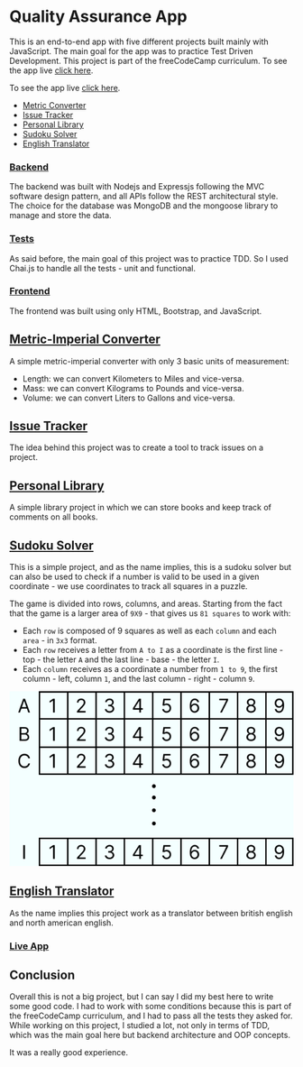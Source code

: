 # Quality Assurance App

This is an end-to-end app with five different projects built mainly with JavaScript. The main goal for the app was to practice Test Driven Development. This project is part of the freeCodeCamp curriculum. To see the app live [click here](https://quality-assurance-app.onrender.com/).

To see the app live [click here](https://quality-assurance-app.onrender.com/).

- [Metric Converter](#metric-imperial-converter)
- [Issue Tracker](#issue-tracker)
- [Personal Library](#personal-library)
- [Sudoku Solver](#sudoku-solver)
- [English Translator](#english-translator)

### [Backend](backend)
The backend was built with Nodejs and Expressjs following the MVC software design pattern, and all APIs follow the REST architectural style.  
The choice for the database was MongoDB and the mongoose library to manage and store the data.  

### [Tests](backend/tests)
As said before, the main goal of this project was to practice TDD. So I used Chai.js to handle all the tests - unit and functional.

### [Frontend](frontend)
The frontend was built using only HTML, Bootstrap, and JavaScript.


## [Metric-Imperial Converter](backend/README.md#metric-imperial-converter)
A simple metric-imperial converter with only 3 basic units of measurement:  
- Length: we can convert Kilometers to Miles and vice-versa.
- Mass: we can convert Kilograms to Pounds and vice-versa.
- Volume: we can convert Liters to Gallons and vice-versa.

## [Issue Tracker](backend/README.md#issue-tracker)
The idea behind this project was to create a tool to track issues on a project.

## [Personal Library](backend/README.md#personal-library)
A simple library project in which we can store books and keep track of comments on all books.

## [Sudoku Solver](backend/README.md#sudoku-solver)
This is a simple project, and as the name implies, this is a sudoku solver but can also be used to check if a number is valid to be used in a given coordinate - we use coordinates to track all squares in a puzzle.

The game is divided into rows, columns, and areas.
Starting from the fact that the game is a larger area of `9X9` - that gives us `81 squares` to work with:
- Each `row` is composed of 9 squares as well as each `column` and each `area` - in `3x3` format.
- Each `row` receives a letter from `A to I` as a coordinate is the first line - top - the letter `A` and the last line - base - the letter `I`.
- Each `column` receives as a coordinate a number from `1 to 9`, the first column - left, column `1`, and the last column - right - column `9`.

<p align="center">
    <img
        src="./frontend/public/images/sudoku-solver-usage.png"
        alt="Image explaining the sudoku grid coordinates"
    >
</p>

## [English Translator](backend/README.md#english-translator)
As the name implies this project work as a translator between british english and north american english.

### [Live App](https://quality-assurance-app.onrender.com/)

## Conclusion
Overall this is not a big project, but I can say I did my best here to write some good code. I had to work with some conditions because this is part of the freeCodeCamp curriculum, and I had to pass all the tests they asked for.  
While working on this project, I studied a lot, not only in terms of TDD, which was the main goal here but backend architecture and OOP concepts.

It was a really good experience.